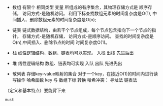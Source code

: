 + 数组
    有限个 相同类型 变量 所组成的有序集合，其物理存储方式是 顺序存储， 访问方式-是随机访问。 利用下标查找数组元素的时间复杂度是O(1),
中间插入、删除数组元素的时间复杂度是O(n);

+ 链表
    链式数据结构，由若干个节点组成，每个节点包含指向下一个节点的指针。 存储方式-是随机存储， 访问方式-是顺序访问。
查找的时间复杂度是O(n),中间插入、删除节点的时间 时间复杂度O(1)。

+ 栈
    线性逻辑结构，数组、链表均可以实现。  入栈 出栈  先进后出

+ 堆
    线性逻辑结构 数组、链表均可实现 入队 出队 先进先出

+ 散列表
    存储key-value映射的集合
        对于一个key，在接近O(1)的时间内进行读写操作
            哈希函数 key 与 数组下标  转换
            哈希冲突： 寻址法 链表法



（定义和基本特点）要能背下来

    must